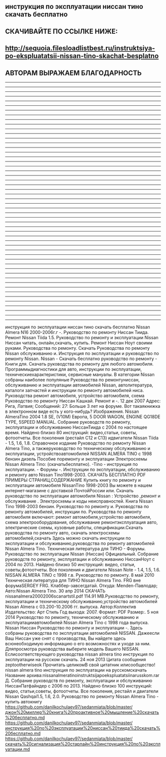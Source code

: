инструкция по эксплуатации ниссан тино скачать бесплатно
--------------------------------------------------
СКАЧИВАЙТЕ ПО ССЫЛКЕ НИЖЕ:
--------------------------------------------------
http://sequoia.filesloadlistbest.ru/instruktsiya-po-ekspluatatsii-nissan-tino-skachat-besplatno
--------------------------------------------------
АВТОРАМ ВЫРАЖАЕМ БЛАГОДАРНОСТЬ
--------------------------------------------------
--------------------------------------------------
--------------------------------------------------
--------------------------------------------------
--------------------------------------------------
--------------------------------------------------
--------------------------------------------------
--------------------------------------------------
--------------------------------------------------
--------------------------------------------------
--------------------------------------------------
--------------------------------------------------
--------------------------------------------------
--------------------------------------------------
--------------------------------------------------
--------------------------------------------------
--------------------------------------------------
--------------------------------------------------
--------------------------------------------------
--------------------------------------------------
--------------------------------------------------
--------------------------------------------------
--------------------------------------------------
--------------------------------------------------
--------------------------------------------------
--------------------------------------------------
--------------------------------------------------
--------------------------------------------------
--------------------------------------------------
--------------------------------------------------
--------------------------------------------------
--------------------------------------------------
--------------------------------------------------
--------------------------------------------------
--------------------------------------------------
--------------------------------------------------
--------------------------------------------------
--------------------------------------------------
--------------------------------------------------
--------------------------------------------------
--------------------------------------------------
--------------------------------------------------
--------------------------------------------------
--------------------------------------------------
--------------------------------------------------
--------------------------------------------------
--------------------------------------------------
--------------------------------------------------
--------------------------------------------------
--------------------------------------------------
--------------------------------------------------
--------------------------------------------------
--------------------------------------------------
инструкция по эксплуатации ниссан тино скачать бесплатно Nissan Almera N16 2000-2006г.г -. Руководство по ремонту Ниссан Тиида. Ремонт Nissan Tiida 1.5. Руководство по ремонту и эксплуатации Nissan  Ниссан читать, онлайн,скачать, купить. Ремонт Ниссан Ноут своими руками. Руководства по ремонту. Скачать Руководства по ремонту Nissan обслуживанию и. Инструкция по эксплуатации и руководство по ремонту Nissan. Nissan - Скачать бесплатно руководство по ремонту - Книги для. Скачать руководства по ремонту для любого автомобиля. Программыдиагностики для авто, инструкции по эксплуатации, техническиехарактеристики, сервисные мануалы. В категории Nissan собраны наиболее популяные Руководства по ремонтуниссан, обслуживанию и эксплуатации автомобилей Nissan, автолитература, каталоги запчастей и инструкции по ремонту автомобилей ниса. Руководства ремонт автомобиля, устройство автомобиля, схема
Руководство по ремонту Ниссан Кашкай. Ремонт и  -. 12 дек 2007  Адрес: Рига, Латвия; Сообщений: 27: Больше 3 лет на форуме. Вот такаякнижка в электронном виде есть у кого-нибудь? Изображения. Nissan AlmeraTino 2004 1.8 SE, (V10M) Европа, 5 DOOR WAGON, ENGINE QG18DE TYPE, 5SPEED MANUAL. Собрание руководств по ремонту, эксплуатации и обслуживанию НиссанТиида с 2004 по настоящее время. Найдено близко 80 инструкций: видео,статьи, советы, фотоотчеты. Все поколения (рестайл С12 и С13) идвигатели Nissan Tiida - 1.5, 1.6, 1.8. Справочное издание Руководство по ремонту Nissan Almera Tino, а такжеруководство по техническому обслуживанию и эксплуатации, устройствоавтомобилей  NISSAN ALMERA TINO с 1998 бензин  дизель Пособие поремонту и эксплуатации  Электросхемы Nissan Almera Tino: (скачатьбесплатно). -Tino - инструкция по эксплуатации. - Форумы -. Инструкции по эксплуатации, обслуживанию и ремонту авто Nissan Tino1998-2003.  СКАЧАТЬ БЕСПЛАТНО PDF ПРИМЕРЫ СТРАНИЦ,СОДЕРЖАНИЕ Купить книгу по ремонту и эксплуатации автомобиля NissanTino 1998-2003 Вы можете в нашем интернет-магазине с доставкой ПочтойРоссии или. Скачать руководство по эксплуатации автомобиля Nissan : Устройство ,ремонт и обслуживание . Электросхемы и коды неисправностей. Книга Nissan Tino 1998-2003 бензин. Руководство по ремонту и. Руководства по ремонту автомобилей, инструкции по. Руководства по ремонту автомобиля включают: ремонт автомобиля,устройство автомобиля, схема электрооборудования, обслуживание ремонтэксплуатация авто, электрические схемы, кузовные работы, спецификации.Скачать руководства по ремонту авто, скачать электросхемы автомобилей,скачать
Здесь можно скачать инструкции по эксплуатации и обслуживанию,руководства по ремонту автомобилей Nissan Almera Tino. Техническая литература для ТИНО - Форумы. Руководство по эксплуатации Nissan (Ниссан)  Официальный. Собрание руководств по ремонту, эксплуатации и обслуживанию НиссанНоут с 2004 по 2013. Найдено близко 50 инструкций: видео, статьи, советы,фотоотчеты. Все поколения и двигатели Nissan Note - 1.4, 1.5, 1.6. NISSAN ALMERA TINO с 1998 г.в. Руководство по ремонту. 8 май 2010  Техническая литература для ТИНО Nissan Almera Tino.  FRG вне форумаSERGEY FRG. Клаббер-завсегдатай. Откуда: Menden-Павлодар; Авто:Nissan Almera Tino. 30 апр 2014   СКАЧАТЬ  nissanalmera20002006scanartstil.pdf 114.91 MB.Руководство по ремонту, эксплуатации и техническому обслуживанию,устройство автомобилей Nissan Almera с 03.200-10.2006 гг. выпуска. Автор:Коллектив Издательство: Арт Стиль Год выхода: 2007. Формат: PDF Размер:. 5 ноя 2014  Руководство по ремонту, техническому обслуживанию и эксплуатацииавтомобилей Nissan Almera Tino с 1998 года выпуска. Nissan  Ниссан Руководство по ремонту и эксплуатации -. Здесь собраны руководства по эксплуатации автомобилей NISSAN. Дажеесли Ваш Ниссан уже снят с производства, Вы найдете здесь всюнеобходимую информацию о его возможностях и уходе за ним. Дляпросмотра руководства выберите модель Вашего NISSAN. Еслисоответствующего руководства
nissan almera tino инструкция по эксплуатации на русском скачать. 24 ноя 2013  Цитата сообщения zeptootherwiseok Прочитать целикомВ свой цитатник илисообщество! nissan almera tino инструкция по эксплуатации на русскомскачать Название архива:nissanalmeratinoinstruktsijapoekspluatatsiinarusskom.rar Д. Собрание руководств по ремонту, эксплуатации и обслуживанию НиссанПатфайндер с 2006 по 2013. Найдено близко 100 инструкций: видео, статьи,советы, фотоотчеты. Все поколения, рестайл и двигатели Nissan Qashqai1.5, 1.6, 2.0. Руководство по ремонту Nissan Almera Tino - купить автокнигу
https://github.com/danilkochulaev97/sedanmiata/blob/master/джон%20миллер%20книга%20проактивное%20мышление%20скачать%20бесплатно.md
https://github.com/danilkochulaev97/sedanmiata/blob/master/инструкция%20по%20эксплуатации%20ниссан%20тиида%20скачать%20бесплатно.md
https://github.com/danilkochulaev97/sedanmiata/blob/master/скачать%20сигнализация%20старлайн%20инструкция%20по%20эксплуатации.md